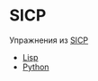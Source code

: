 SICP
====

Упражнения из [SICP](http://mitpress.mit.edu/sicp/full-text/book/book.html)
* [Lisp](https://github.com/R11baka/SICP/tree/master/Racket/chapter_1)
* [Python](https://github.com/R11baka/SICP/tree/master/Python/chapter_1)
